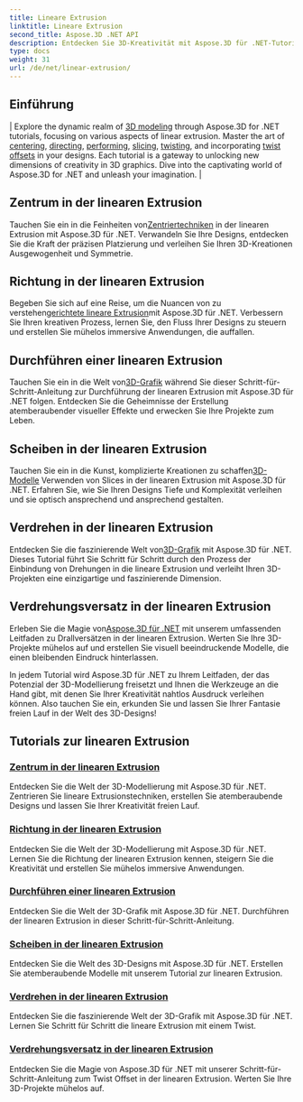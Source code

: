 ```yaml
---
title: Lineare Extrusion
linktitle: Lineare Extrusion
second_title: Aspose.3D .NET API
description: Entdecken Sie 3D-Kreativität mit Aspose.3D für .NET-Tutorials. Beherrschen Sie lineare Extrusionstechniken, verbessern Sie Designs und werten Sie Ihre Projekte mühelos auf.
type: docs
weight: 31
url: /de/net/linear-extrusion/
---
```

## Einführung
| Explore the dynamic realm of [3D modeling](./center-in-linear-extrusion/) through Aspose.3D for .NET tutorials, focusing on various aspects of linear extrusion. Master the art of [centering](./center-in-linear-extrusion/), [directing](./direction-in-linear-extrusion/), [performing](./performing-linear-extrusion/), [slicing](./slices-in-linear-extrusion/), [twisting](./twist-in-linear-extrusion/), and incorporating [twist offsets](./twist-offset-in-linear-extrusion/) in your designs. Each tutorial is a gateway to unlocking new dimensions of creativity in 3D graphics. Dive into the captivating world of Aspose.3D for .NET and unleash your imagination. |

## Zentrum in der linearen Extrusion
 Tauchen Sie ein in die Feinheiten von[Zentriertechniken](./center-in-linear-extrusion/) in der linearen Extrusion mit Aspose.3D für .NET. Verwandeln Sie Ihre Designs, entdecken Sie die Kraft der präzisen Platzierung und verleihen Sie Ihren 3D-Kreationen Ausgewogenheit und Symmetrie.

## Richtung in der linearen Extrusion
 Begeben Sie sich auf eine Reise, um die Nuancen von zu verstehen[gerichtete lineare Extrusion](./direction-in-linear-extrusion/)mit Aspose.3D für .NET. Verbessern Sie Ihren kreativen Prozess, lernen Sie, den Fluss Ihrer Designs zu steuern und erstellen Sie mühelos immersive Anwendungen, die auffallen.

## Durchführen einer linearen Extrusion
 Tauchen Sie ein in die Welt von[3D-Grafik](./performing-linear-extrusion/) während Sie dieser Schritt-für-Schritt-Anleitung zur Durchführung der linearen Extrusion mit Aspose.3D für .NET folgen. Entdecken Sie die Geheimnisse der Erstellung atemberaubender visueller Effekte und erwecken Sie Ihre Projekte zum Leben.

## Scheiben in der linearen Extrusion
 Tauchen Sie ein in die Kunst, komplizierte Kreationen zu schaffen[3D-Modelle](./slices-in-linear-extrusion/) Verwenden von Slices in der linearen Extrusion mit Aspose.3D für .NET. Erfahren Sie, wie Sie Ihren Designs Tiefe und Komplexität verleihen und sie optisch ansprechend und ansprechend gestalten.

## Verdrehen in der linearen Extrusion
 Entdecken Sie die faszinierende Welt von[3D-Grafik](./twist-in-linear-extrusion/) mit Aspose.3D für .NET. Dieses Tutorial führt Sie Schritt für Schritt durch den Prozess der Einbindung von Drehungen in die lineare Extrusion und verleiht Ihren 3D-Projekten eine einzigartige und faszinierende Dimension.

## Verdrehungsversatz in der linearen Extrusion
Erleben Sie die Magie von[Aspose.3D für .NET](./twist-offset-in-linear-extrusion/) mit unserem umfassenden Leitfaden zu Drallversätzen in der linearen Extrusion. Werten Sie Ihre 3D-Projekte mühelos auf und erstellen Sie visuell beeindruckende Modelle, die einen bleibenden Eindruck hinterlassen.

In jedem Tutorial wird Aspose.3D für .NET zu Ihrem Leitfaden, der das Potenzial der 3D-Modellierung freisetzt und Ihnen die Werkzeuge an die Hand gibt, mit denen Sie Ihrer Kreativität nahtlos Ausdruck verleihen können. Also tauchen Sie ein, erkunden Sie und lassen Sie Ihrer Fantasie freien Lauf in der Welt des 3D-Designs!
## Tutorials zur linearen Extrusion
### [Zentrum in der linearen Extrusion](./center-in-linear-extrusion/)
Entdecken Sie die Welt der 3D-Modellierung mit Aspose.3D für .NET. Zentrieren Sie lineare Extrusionstechniken, erstellen Sie atemberaubende Designs und lassen Sie Ihrer Kreativität freien Lauf.
### [Richtung in der linearen Extrusion](./direction-in-linear-extrusion/)
Entdecken Sie die Welt der 3D-Modellierung mit Aspose.3D für .NET. Lernen Sie die Richtung der linearen Extrusion kennen, steigern Sie die Kreativität und erstellen Sie mühelos immersive Anwendungen.
### [Durchführen einer linearen Extrusion](./performing-linear-extrusion/)
Entdecken Sie die Welt der 3D-Grafik mit Aspose.3D für .NET. Durchführen der linearen Extrusion in dieser Schritt-für-Schritt-Anleitung.
### [Scheiben in der linearen Extrusion](./slices-in-linear-extrusion/)
Entdecken Sie die Welt des 3D-Designs mit Aspose.3D für .NET. Erstellen Sie atemberaubende Modelle mit unserem Tutorial zur linearen Extrusion.
### [Verdrehen in der linearen Extrusion](./twist-in-linear-extrusion/)
Entdecken Sie die faszinierende Welt der 3D-Grafik mit Aspose.3D für .NET. Lernen Sie Schritt für Schritt die lineare Extrusion mit einem Twist.
### [Verdrehungsversatz in der linearen Extrusion](./twist-offset-in-linear-extrusion/)
Entdecken Sie die Magie von Aspose.3D für .NET mit unserer Schritt-für-Schritt-Anleitung zum Twist Offset in der linearen Extrusion. Werten Sie Ihre 3D-Projekte mühelos auf.